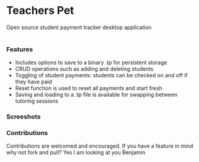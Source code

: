# Teachers Pet

Open source student payment tracker desktop application
<br>
<br>
### Features
<ul>
<li>Includes options to save to a binary .tp for persistent storage</li> 
<li>CRUD operations such as adding and deleting students</li>
<li>Toggling of student payments: students can be checked on and off if they have paid</li>
<li>Reset function is used to reset all payments and start fresh</li>
<li>Saving and loading to a .tp file is available for swapping between tutoring sessions</li>
</ul>

### Screeshots



### Contributions
Contributions are welcomed and encouraged. If you have a feature in mind why not fork and pull?
Yes I am looking at you Benjamin
